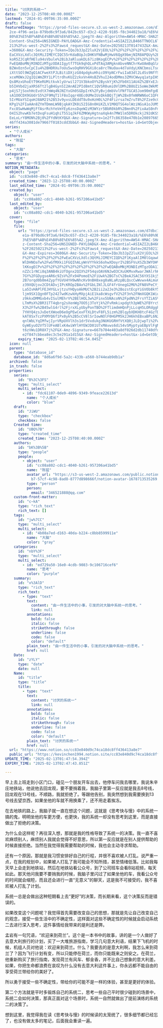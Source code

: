 ```yaml
---
title: "讨厌的系统一"
date: "2023-12-25T08:40:00.000Z"
lastmod: "2024-01-09T06:35:00.000Z"
draft: false
featuredImage: "https://prod-files-secure.s3.us-west-2.amazonaws.com/d7dbc101-8\
  2ce-4f96-ae1a-879bd6c9f3a6/842bc657-d3c2-4220-9185-f8c344023a18/%E6%80%9D%E8%\
  80%83%E5%BF%AB%E4%B8%8E%E6%85%A2.jpeg?X-Amz-Algorithm=AWS4-HMAC-SHA256&X-Amz-\
  Content-Sha256=UNSIGNED-PAYLOAD&X-Amz-Credential=ASIAZI2LB466TTNOCL6T%2F20250\
  213%2Fus-west-2%2Fs3%2Faws4_request&X-Amz-Date=20250213T014743Z&X-Amz-Expires\
  =3600&X-Amz-Security-Token=IQoJb3JpZ2luX2VjEOL%2F%2F%2F%2F%2F%2F%2F%2F%2F%2Fw\
  EaCXVzLXdlc3QtMiJIMEYCIQC55rKdaBUpJcDHKVFNBwMjHwV6QgX9bmjNIR8APQUy%2BQIhAKUEC\
  koR5ZJCqRfHElu94sVbule%2BibJaRluakDL67iz8KogECPv%2F%2F%2F%2F%2F%2F%2F%2F%2F%2\
  FwEQABoMNjM3NDIzMTgzODA1Igytf7TGk9qhQLxPdTAq3AMgknAbveNNChrKwUAmBqGlA9N9ffg%2\
  BZWxOzn5vCpCIu4%2BHDRXu7oUu5wsOqRHV9GXi8ca8rcTNuOav4d7aVdyLKNCbmsLTsd5LTjrYXX\
  iXttSOl9WZgQ1ACFweXtPJLBitiDXjzG84pdgkuHhicO9YpNCrFwiIa83dl2LdSs9NffSNaDcbpU7\
  xceMOWxJ2gIQiWmZRY1LPltrdhvKUZ2zkxVn4HsBZVhuI24odDMms3ZMVCWwyq1atpIHSfGoWxypX\
  Qs8MzxUhoEtT9KeRUMitkvklyUrwil271V3bkoOY%2ByskYjK%2Fb0X11AU4Z%2BYxEJxBibnFWDm\
  b5IHVbd2jaXRS6Tt2lgB4GynSI2AnAE2PId8mtC1QVSR0umiOVlDM%2B8UZiSoWe3WkM5%2BT1tok\
  p4jS7jSoxhHcEvdtX7mWq4NJNIYxGh0SGDpIrK%2FyBvjdmbVvlFNfTGCA5Jom90mFgdDIW31TBwS\
  sA1OOCDX9GUdrS5%2F9MqT1lF8oIqqr48Ec0UMeIUsQkkBQjTjW%2Bx0fmNRWN6oC1QF6e1wnlFS4\
  5IrMUaYSIqoHJ8AM21%2B53v9yxsLDEddT8u9xHzH0L%2F4Fizrsa7mZruT8%2FZze9cCjYzYEKkK\
  KPg1%2FIaAAn8ZYmTDmmLW9BjqkAYZK0i52IG8n0HiKZLV1M0QTSG4olWziNGsA1oJUM5FdR%2Bd7\
  Fxc8SwHwWqMjFfAsrRchYeVmYEy6znsDqeW2zM3WYzr5BbR0kbR%2Bmn0%2FixAaS0nFm5EGncuAZ\
  O4IS2hvwKb7etDxqFsuH1qhiT5S1qJkF6ZMKWyHgtnaXqk4n7MW1lm5DROkckj292dKSSCDkdY2RM\
  EeLoLrY8MON%2Bj0%2FYdNtKYQ&X-Amz-Signature=1e2f7c86358e470b1e20897665834fe286\
  46ff434a3081de79667f0183cdd3bb&X-Amz-SignedHeaders=host&x-id=GetObject"
series:
  - "个人成长"
authors:
  - "陈猛"
tags:
  - "大脑"
categories:
  - "思考"
summary: "由一件生活中的小事，引发的对大脑中系统一的思考。"
NOTION_METADATA:
  object: "page"
  id: "cc83e840-d9c7-4ca1-8dc8-ff436413a8e7"
  created_time: "2023-12-25T08:40:00.000Z"
  last_edited_time: "2024-01-09T06:35:00.000Z"
  created_by:
    object: "user"
    id: "cc08a802-cdc1-4040-b261-957206a41bd5"
  last_edited_by:
    object: "user"
    id: "cc08a802-cdc1-4040-b261-957206a41bd5"
  cover:
    type: "file"
    file:
      url: "https://prod-files-secure.s3.us-west-2.amazonaws.com/d7dbc101-82ce-4f96-a\
        e1a-879bd6c9f3a6/842bc657-d3c2-4220-9185-f8c344023a18/%E6%80%9D%E8%80%8\
        3%E5%BF%AB%E4%B8%8E%E6%85%A2.jpeg?X-Amz-Algorithm=AWS4-HMAC-SHA256&X-Am\
        z-Content-Sha256=UNSIGNED-PAYLOAD&X-Amz-Credential=ASIAZI2LB4665AHBTDTM\
        %2F20250213%2Fus-west-2%2Fs3%2Faws4_request&X-Amz-Date=20250213T014654Z\
        &X-Amz-Expires=3600&X-Amz-Security-Token=IQoJb3JpZ2luX2VjEOL%2F%2F%2F%2\
        F%2F%2F%2F%2F%2F%2FwEaCXVzLXdlc3QtMiJIMEYCIQD%2F1KyaAlIM0lGqaw86Fnn%2Fw\
        WlDHNOaTw%2FwGfMXki1FGQIhALyWnVYYkkS6ohwXDoyrI%2BSFVuXSZb3WYOH%2BdWVxiu\
        lKKogECPv%2F%2F%2F%2F%2F%2F%2F%2F%2F%2FwEQABoMNjM3NDIzMTgzODA1IgxWqoSDg\
        nZZc1rNCi8q3ANB4kiUfOgnx2QIX%2F54qsOAV6NJwO3CXuUKMvxRwarJWAlrhKSjgwFfrw\
        7GY%2FGDygseAR6c9ZsV%2Fx94PomoE%2FiUwk%2BGTsC%2BeAJSAC56YXS1kj5bvjMCBC%\
        2B7orqd0b0m4ZypfYGVU4YH9wNhcKv9nBH8xeg0aNLaRzpBLQscCwWvwx4ALmuCy4qDBgGn\
        z39XQUjov2CDtADvjIPcKROp2BAx%2FGbLINlJLGF4frUnegG2MU%2FN8VPeCYjJCULaLEh\
        La5IvHAPlFEJHYGLvjtzuYHQyoAkMUC%2B2ii2a2Je3%2BozstEcpYiGVOb8kY52GlhUEWJ\
        ljm9SX1Qgn0FTp2427wdKzwkHyMXpjAiE1ka8cWsgvfV2%2F3n%2FNmXGQK1WiuCzwZuQB7\
        z9kkxDMMGxb4vISulMEhrV%2BElHOL3w%2Finx5bNAcoN%2FpdN%2FrsYTZiAS%2FonO59s\
        LTmMsX%2BR31TT4qbrg2sXenWg7OO5j3ToYjk%2FvRmkixpdgth3pWE%2FBYrc9Z21LMSF5\
        X3%2Ffw%2B45wlG4rl%2FjrxXLyUbyPonTBO%2FTlimdmHQnPjLLcqH5LORdgghKNfOtjSv\
        7YHYQ4zsJvDetXWoeD6eOgPEwCexFTXLDtvF8FL5izm%2BlqybXDKH8tcF4GzTDSmLW9Bjq\
        kAT8SxTczPXMYQ6f1Px0yk%2B5cCV8lSrIowNOlF0HGPM5k2JH6khEBxaBPL6N21qwoH%2F\
        qnlWbLYqIMfwjIyrVRpUXVlh3s1dr5Vxdukg3NUKUGRHfVtXQ0jJLDjwpTi%2FwIwaRiM3P\
        GyWEyuO2Vf5lUFeABlxK4wiWYlHYEWJD01U7xMAvws6di54vSMyptyaEBpVlFgMuP8cVSef\
        t6zVWu1DR8X7j%2F&X-Amz-Signature=667b704e403a8df026d2db11740dfd36872ffb\
        e2f847cbbea8ec3c5e291a1d15&X-Amz-SignedHeaders=host&x-id=GetObject"
      expiry_time: "2025-02-13T02:46:54.045Z"
  icon: null
  parent:
    type: "database_id"
    database_id: "8d6a6f9d-5a2c-433b-a560-b744eab9db1a"
  archived: false
  in_trash: false
  properties:
    series:
      id: "B%3C%3FS"
      type: "multi_select"
      multi_select:
        - id: "fdc61107-0de9-4896-9349-9feace22613d"
          name: "个人成长"
          color: "blue"
    draft:
      id: "JiWU"
      type: "checkbox"
      checkbox: false
    Created time:
      id: "UBQ%7B"
      type: "created_time"
      created_time: "2023-12-25T08:40:00.000Z"
    authors:
      id: "bK%3B%5B"
      type: "people"
      people:
        - object: "user"
          id: "cc08a802-cdc1-4040-b261-957206a41bd5"
          name: "陈猛"
          avatar_url: "https://s3-us-west-2.amazonaws.com/public.notion-static.com/775523\
            b7-57cf-4c98-8ad8-8777d898666f/notion-avatar-1678713535269.png"
          type: "person"
          person:
            email: "346521888@qq.com"
    custom-front-matter:
      id: "c~kA"
      type: "rich_text"
      rich_text: []
    tags:
      id: "jw%7CC"
      type: "multi_select"
      multi_select:
        - id: "4b08a7ed-d163-40da-b224-c8bb8599911e"
          name: "大脑"
          color: "gray"
    categories:
      id: "nbY%3F"
      type: "multi_select"
      multi_select:
        - id: "ed729a50-16e0-4cdb-9083-9c106716cef6"
          name: "思考"
          color: "purple"
    summary:
      id: "x%3AlD"
      type: "rich_text"
      rich_text:
        - type: "text"
          text:
            content: "由一件生活中的小事，引发的对大脑中系统一的思考。"
            link: null
          annotations:
            bold: false
            italic: false
            strikethrough: false
            underline: false
            code: false
            color: "default"
          plain_text: "由一件生活中的小事，引发的对大脑中系统一的思考。"
          href: null
    Date:
      id: "zYLY"
      type: "date"
      date: null
    Name:
      id: "title"
      type: "title"
      title:
        - type: "text"
          text:
            content: "讨厌的系统一"
            link: null
          annotations:
            bold: false
            italic: false
            strikethrough: false
            underline: false
            code: false
            color: "default"
          plain_text: "讨厌的系统一"
          href: null
  url: "https://www.notion.so/cc83e840d9c74ca18dc8ff436413a8e7"
  public_url: "https://kevinchen1994.notion.site/cc83e840d9c74ca18dc8ff436413a8e7"
UPDATE_TIME: "2025-02-13T01:47:54.394Z"
EXPIRY_TIME: "2025-02-13T02:47:43.851Z"

---
```

<link rel="stylesheet" href="https://cdn.jsdelivr.net/npm/katex@0.16.2/dist/katex.min.css" integrity="sha384-bYdxxUwYipFNohQlHt0bjN/LCpueqWz13HufFEV1SUatKs1cm4L6fFgCi1jT643X" crossorigin="anonymous">


早上去上班走到小区门口，碰见一个朋友开车出去，他停车问我去哪里，我说朱辛庄地铁站，他说他去回龙观，要不要捎着我，我脑子里第一反应就是我去8号线，回龙观在13号线，不顺路，我就拒绝了。等跟他告别，我突然想到我需要换到13号线去望京西，如果坐他的车就不用换乘了，还不用走着挨冻。


在去地铁的路上，我脑子就一直在想这个问题，这就是《思考快与慢》中的系统一搞的鬼，明明坐他的车更方便，也更快，我的系统一却没有思考到这里，而是直接做出了拒绝的决策。


为什么会这样呢？再往深入想，那就是我的性格导致了系统一的决策。我一直不喜欢麻烦别人，麻烦别人我就会觉得不好意思，所以第一反应就是在别人提供帮助的时候直接拒绝。当然在我觉得我需要帮助的时候，我也会主动寻求帮助。


还有一个原因，那就是我习惯安排好自己的行程，并很不喜欢被人打乱。说严重一点，在我的规划中，如果被人打乱了我可能会不知所措，甚至情绪低落。比如我每天早上会走到地铁站，然后在地铁站看公众号，到了公司班车会看B站视频，每天如此。那天他问我要不要捎我的时候，我脑子里闪过了如果坐他的车，我看公众号的时间就会缩短，而且还会进行一直“无意义”的聊天，这是我不可接受的，我不喜欢被人打乱了计划。


系统一总是会做出这种短期看上去“更好”的决策，而长期来看，这个决策反而是错误的。


如果改变这个问题呢？我觉得首先需要改变自己的思想，那就是先让自己改变自己的观念，接受一些生活中的不确定性，这样面对这些不确定性的时候就会启动系统二去进行深入思考，这件事情给我带来的是利还是弊。


孟岩有一句咒语，“欢迎来到荷兰”。这个是一本书中的故事，讲的是一个人做好了去意大利旅行的计划，买了一大堆旅游指南，学习几句意大利语，结果下飞机的时候，机组人员对他说：欢迎来到荷兰。什么？我要去的是意大利啊，我怎么来到荷兰了？因为飞行计划有变，所以只能停在荷兰，而你只能既来之则安之。在荷兰，他重新购买了旅行指南，发现荷兰有风车、郁金香，并不比自己想象的意大利差。如果，你把生命都浪费在哀叹为什么没有去意大利这件事上，你永远都不能自由的享受荷兰带给你的美好了。


所以勇于接受一些不确定性，带给你的可能不是一样的体验，甚至是更好的体验。


第二个方法就是平时多锻炼自己的系统二，思考一些自己平时很少碰到的场景中，系统二会如何决策，那真正面对这个场景时，系统一自然就做出了提前演练的系统二的决策了。


想到这里，我觉得我在读《思考快与慢》的时候读的太笼统了，很多细节都已经忘了，也没有做太多的笔记，后面我会重读一遍。

